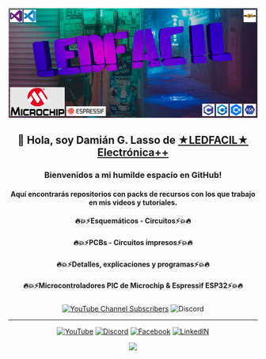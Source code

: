 <div align="center">

![LEDFACIL](https://github.com/LEDFACIL/LEDFACIL/blob/main/Banner.png)

</div>

<div id="header" align="center">
    <h2 align="center"> 👋 Hola, soy Damián G. Lasso de <a href="https://www.LEDFACIL.com.ar" target="_blank">★LEDFACIL★ Electrónica++</a> </h2>
    <h3 align="center">Bienvenidos a mi humilde espacio en GitHub!</h3>
    <h4>Aquí encontrarás repositorios con packs de recursos con los que trabajo en mis videos y tutoriales.</h4>
    <h4>🔥💥⚡Esquemáticos - Circuitos⚡💥🔥</h4>
    <h4>🔥💥⚡PCBs - Circuitos impresos⚡💥🔥</h4>    
    <h4>🔥💥⚡Detalles, explicaciones y programas⚡💥🔥</h4>
    <h4>🔥💥⚡Microcontroladores PIC de Microchip & Espressif ESP32⚡💥🔥</h4>
    <h5>  </h5>
</div>

<div align="center">
    
  [![YouTube Channel Subscribers](https://img.shields.io/youtube/channel/subscribers/UCMU_bRGkcB01G7RzBmaVHNg)](https://www.youtube.com/channel/UCMU_bRGkcB01G7RzBmaVHNg/videos?sub_confirmation=1)
  ![Discord](https://img.shields.io/discord/1008798443097042966)
  
</div>

---
<div align="center">

[![YouTube](https://github.com/gauravghongde/social-icons/blob/master/SVG/Color/Youtube.svg)](https://www.youtube.com/channel/UCMU_bRGkcB01G7RzBmaVHNg/videos?sub_confirmation=1)
[![Discord](https://github.com/gauravghongde/social-icons/blob/master/SVG/Color/Discord.svg)](https://discord.gg/SgDr9aS46R)
[![Facebook](https://github.com/gauravghongde/social-icons/blob/master/SVG/Color/Facebook.svg)](https://www.facebook.com/groups/ledfacil/)
[![LinkedIN](https://github.com/gauravghongde/social-icons/blob/master/SVG/Color/LinkedIN.svg)](https://www.linkedin.com/in/dami%C3%A1n-guillermo-lasso-17859196/)

</div>

<div align="center">
<img src="https://i.giphy.com/media/13d2jHlSlxklVe/giphy.webp">
</div>
